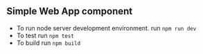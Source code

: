 ## Simple Web App component
- To run node server development environment.
run `npm run dev`
- To test
run `npm test`
- To build
run `npm build`